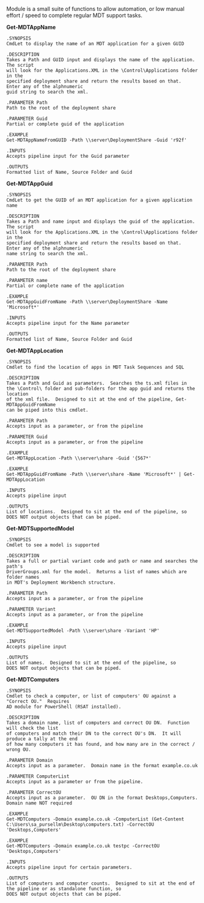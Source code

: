 Module is a small suite of functions to allow automation, or low manual effort / speed to complete regular MDT support tasks. 

**Get-MDTAppName**

	.SYNOPSIS
    CmdLet to display the name of an MDT application for a given GUID

    .DESCRIPTION
    Takes a Path and GUID input and displays the name of the application.  The script
    will look for the Applications.XML in the \Control\Applications folder in the 
    specified deployment share and return the results based on that.  Enter any of the alphnumeric 
    guid string to search the xml. 

    .PARAMETER Path
    Path to the root of the deployment share

    .PARAMETER Guid
    Partial or complete guid of the application

    .EXAMPLE
    Get-MDTAppNameFromGUID -Path \\server\DeploymentShare -Guid 'r92f' 

    .INPUTS
    Accepts pipeline input for the Guid parameter

    .OUTPUTS
    Formatted list of Name, Source Folder and Guid
	
**Get-MDTAppGuid**

    .SYNOPSIS
    CmdLet to get the GUID of an MDT application for a given application name

    .DESCRIPTION
    Takes a Path and name input and displays the guid of the application.  The script
    will look for the Applications.XML in the \Control\Applications folder in the 
    specified deployment share and return the results based on that.  Enter any of the alphnumeric 
    name string to search the xml. 

    .PARAMETER Path
    Path to the root of the deployment share

    .PARAMETER name
    Partial or complete name of the application

    .EXAMPLE
    Get-MDTAppGuidFromName -Path \\server\DeploymentShare -Name 'Microsoft*' 

    .INPUTS
    Accepts pipeline input for the Name parameter

    .OUTPUTS
    Formatted list of Name, Source Folder and Guid


	
**Get-MDTAppLocation**

    .SYNOPSIS
    Cmdlet to find the location of apps in MDT Task Sequences and SQL

    .DESCRIPTION
    Takes a Path and Guid as parameters.  Searches the ts.xml files in 
    the \Control\ folder and sub-folders for the app guid and returns the location
    of the xml file.  Designed to sit at the end of the pipeline, Get-MDTAppGuidFromName
    can be piped into this cmdlet. 

    .PARAMETER Path
    Accepts input as a parameter, or from the pipeline

    .PARAMETER Guid
    Accepts input as a parameter, or from the pipeline

    .EXAMPLE
    Get-MDTAppLocation -Path \\server\share -Guid '{567*'

    .EXAMPLE
    Get-MDTAppGuidFromName -Path \\server\share -Name 'Microsoft*' | Get-MDTAppLocation

    .INPUTS
    Accepts pipeline input

    .OUTPUTS
    List of locations.  Designed to sit at the end of the pipeline, so
    DOES NOT output objects that can be piped. 
	
	
**Get-MDTSupportedModel**

    .SYNOPSIS
    Cmdlet to see a model is supported

    .DESCRIPTION
    Takes a full or partial variant code and path or name and searches the path's
    DriverGroups.xml for the model.  Returns a list of names which are folder names
    in MDT's Deployment Workbench structure. 

    .PARAMETER Path
    Accepts input as a parameter, or from the pipeline

    .PARAMETER Variant
    Accepts input as a parameter, or from the pipeline

    .EXAMPLE
    Get-MDTSupportedModel -Path \\server\share -Variant 'HP'

    .INPUTS
    Accepts pipeline input

    .OUTPUTS
    List of names.  Designed to sit at the end of the pipeline, so
    DOES NOT output objects that can be piped. 
	
	
**Get-MDTComputers**

    .SYNOPSIS
    Cmdlet to check a computer, or list of computers' OU against a "Correct OU."  Requires
    AD module for PowerShell (RSAT installed).

    .DESCRIPTION
    Takes a domain name, list of computers and correct OU DN.  Function will check the list
    of computers and match their DN to the correct OU's DN.  It will produce a tally at the end
    of how many computers it has found, and how many are in the correct / wrong OU.

    .PARAMETER Domain
    Accepts input as a parameter.  Domain name in the format example.co.uk

    .PARAMETER ComputerList
    Accepts input as a parameter or from the pipeline. 

    .PARAMETER CorrectOU
    Accepts input as a parameter.  OU DN in the format Desktops,Computers.  Domain name NOT required 

    .EXAMPLE
    Get-MDTComputers -Domain example.co.uk -ComputerList (Get-Content C:\Users\sa_pursellm\Desktop\computers.txt) -CorrectOU 'Desktops,Computers'

    .EXAMPLE
    Get-MDTComputers -Domain example.co.uk testpc -CorrectOU 'Desktops,Computers'

    .INPUTS
    Accepts pipeline input for certain parameters.

    .OUTPUTS
    List of computers and computer counts.  Designed to sit at the end of the pipeline or as standalone function, so
    DOES NOT output objects that can be piped. 